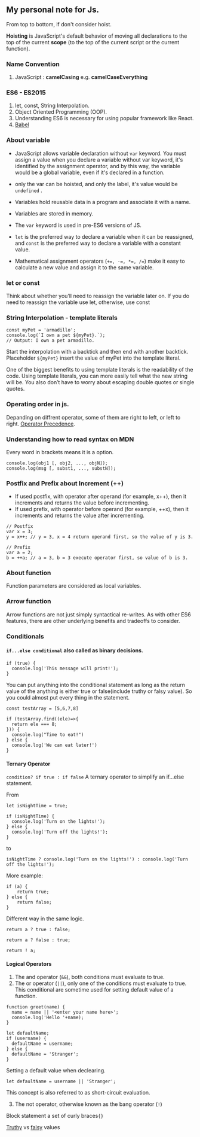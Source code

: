 ## My personal note for Js.

From top to bottom, if don't consider hoist.

**Hoisting** is JavaScript's default behavior of moving all declarations to the top of the current **scope** (to the top of the current script or the current function).

### Name Convention

1. JavaScript : **camelCasing** e.g. **camelCaseEverything**

### ES6 - ES2015

1. let, const, String Interpolation.
2. Object Oriented Programming (OOP).
3. Understanding ES6 is necessary for using popular framework like React.
4. [Babel](https://babeljs.io/docs/en/config-files)

### About variable
* JavaScript allows variable declaration without `var` keyword. You must assign a value when you declare a variable without var keyword, it's identified by the assignment operator, and by this way, the variable would be a global variable, even if it's declared in a function.
* only the var can be hoisted, and only the label, it's value would be `undefined` .
* Variables hold reusable data in a program and associate it with a name.
* Variables are stored in memory.
* The `var` keyword is used in pre-ES6 versions of JS.
* `let` is the preferred way to declare a variable when it can be reassigned, and `const` is the preferred way to declare a variable with a constant value.

* Mathematical assignment operators (`+=, -=, *=, /=`) make it easy to calculate a new value and assign it to the same variable.

### let or const

Think about whether you’ll need to reassign the variable later on. If you do need to reassign the variable use let, otherwise, use const

### String Interpolation - template literals

```
const myPet = 'armadillo';
console.log(`I own a pet ${myPet}.`);
// Output: I own a pet armadillo.
```
Start the interpolation with a backtick and then end with another backtick.
Placeholder `${myPet}` insert the value of myPet into the template literal. 

One of the biggest benefits to using template literals is the readability of the code. Using template literals, you can more easily tell what the new string will be. You also don’t have to worry about escaping double quotes or single quotes.

### Operating order in js.

Depanding on diffrent operator, some of them are right to left, or left to right.
[Operator Precedence](https://developer.mozilla.org/en-US/docs/Web/JavaScript/Reference/Operators/Operator_Precedence).

### Understanding how to read syntax on MDN

Every word in brackets means it is a option.
```
console.log(obj1 [, obj2, ..., objN]);
console.log(msg [, subst1, ..., substN]);
```

### Postfix and Prefix about Increment (++)

* If used postfix, with operator after operand (for example, x++), then it increments and returns the value before incrementing.
* If used prefix, with operator before operand (for example, ++x), then it increments and returns the value after incrementing.


```
// Postfix 
var x = 3;
y = x++; // y = 3, x = 4 return operand first, so the value of y is 3.

// Prefix
var a = 2;
b = ++a; // a = 3, b = 3 execute operator first, so value of b is 3.
```

### About function 

Function parameters are considered as local variables.

### Arrow function 

Arrow functions are not just simply syntactical re-writes. As with other ES6 features, there are other underlying benefits and tradeoffs to consider.


### Conditionals

#### `if...else conditional` also called as binary decisions.

```
if (true) {
  console.log('This message will print!'); 
} 
```
You can put anything into the conditional statement as long as the return value of the anything is either true or false(include truthy or falsy value). So you could almost put every thing in the statement.
```
const testArray = [5,6,7,8]

if (testArray.find((ele)=>{
  return ele === 8;
})) {
  console.log("Time to eat!")
} else {
  console.log('We can eat later!')
}
```

#### Ternary Operator

`condition? if true : if false` A ternary operator to simplify an if...else statement.

From
```
let isNightTime = true;

if (isNightTime) {
  console.log('Turn on the lights!');
} else {
  console.log('Turn off the lights!');
}
```
to
```
isNightTime ? console.log('Turn on the lights!') : console.log('Turn off the lights!');
```

More example: 
```
if (a) {
    return true;
} else {
    return false;
}
```
Different way in the same logic.
```
return a ? true : false;
```
```
return a ? false : true;
```
```
return ! a;
```

#### Logical Operators

1. The and operator (`&&`),  both conditions must evaluate to true.
2. The or operator (`||`), only one of the conditions must evaluate to true. This conditional are sometime used for setting default value of a function.
```
function greet(name) {
  name = name || '<enter your name here>';
  console.log('Hello '+name);
}
```
```
let defaultName;
if (username) {
  defaultName = username;
} else {
  defaultName = 'Stranger';
}
```
Setting a default value when declearing.
```
let defaultName = username || 'Stranger';
```
This concept is also referred to as short-circuit evaluation.

3. The not operator, otherwise known as the bang operator (`!`)

Block statement a set of curly braces`{}`

[Truthy](https://developer.mozilla.org/en-US/docs/Glossary/Truthy) vs [falsy](https://developer.mozilla.org/en-US/docs/Glossary/Falsy) values
